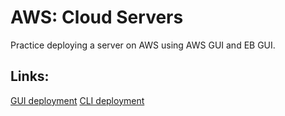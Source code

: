 # AWS: Cloud Servers

Practice deploying a server on AWS using AWS GUI and EB GUI.

## Links:

[GUI deployment]()
[CLI deployment]()
